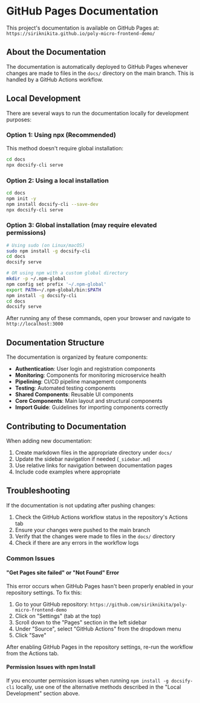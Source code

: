 # GitHub Pages Documentation

This project's documentation is available on GitHub Pages at: `https://siriknikita.github.io/poly-micro-frontend-demo/`

## About the Documentation

The documentation is automatically deployed to GitHub Pages whenever changes are made to files in the `docs/` directory on the main branch. This is handled by a GitHub Actions workflow.

## Local Development

There are several ways to run the documentation locally for development purposes:

### Option 1: Using npx (Recommended)

This method doesn't require global installation:

```bash
cd docs
npx docsify-cli serve
```

### Option 2: Using a local installation

```bash
cd docs
npm init -y
npm install docsify-cli --save-dev
npx docsify-cli serve
```

### Option 3: Global installation (may require elevated permissions)

```bash
# Using sudo (on Linux/macOS)
sudo npm install -g docsify-cli
cd docs
docsify serve

# OR using npm with a custom global directory
mkdir -p ~/.npm-global
npm config set prefix '~/.npm-global'
export PATH=~/.npm-global/bin:$PATH
npm install -g docsify-cli
cd docs
docsify serve
```

After running any of these commands, open your browser and navigate to `http://localhost:3000`

## Documentation Structure

The documentation is organized by feature components:

- **Authentication**: User login and registration components
- **Monitoring**: Components for monitoring microservice health
- **Pipelining**: CI/CD pipeline management components
- **Testing**: Automated testing components
- **Shared Components**: Reusable UI components
- **Core Components**: Main layout and structural components
- **Import Guide**: Guidelines for importing components correctly

## Contributing to Documentation

When adding new documentation:

1. Create markdown files in the appropriate directory under `docs/`
2. Update the sidebar navigation if needed (`_sidebar.md`)
3. Use relative links for navigation between documentation pages
4. Include code examples where appropriate

## Troubleshooting

If the documentation is not updating after pushing changes:

1. Check the GitHub Actions workflow status in the repository's Actions tab
2. Ensure your changes were pushed to the main branch
3. Verify that the changes were made to files in the `docs/` directory
4. Check if there are any errors in the workflow logs

### Common Issues

#### "Get Pages site failed" or "Not Found" Error

This error occurs when GitHub Pages hasn't been properly enabled in your repository settings. To fix this:

1. Go to your GitHub repository: `https://github.com/siriknikita/poly-micro-frontend-demo`
2. Click on "Settings" (tab at the top)
3. Scroll down to the "Pages" section in the left sidebar
4. Under "Source", select "GitHub Actions" from the dropdown menu
5. Click "Save"

After enabling GitHub Pages in the repository settings, re-run the workflow from the Actions tab.

#### Permission Issues with npm Install

If you encounter permission issues when running `npm install -g docsify-cli` locally, use one of the alternative methods described in the "Local Development" section above.
